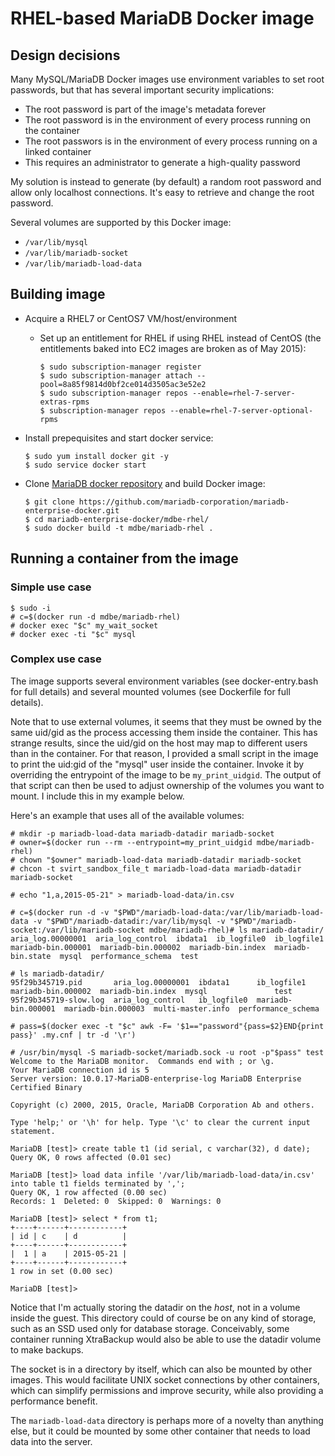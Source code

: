# RHEL-based MariaDB Docker image

## Design decisions

Many MySQL/MariaDB Docker images use environment variables to set root passwords, but that has several important security implications:
* The root password is part of the image's metadata forever
* The root password is in the environment of every process running on the container
* The root passwors is in the environment of every process running on a linked container
* This requires an administrator to generate a high-quality password

My solution is instead to generate (by default) a random root password and allow only localhost connections. It's easy to retrieve and change the root password. 

Several volumes are supported by this Docker image:
* `/var/lib/mysql`
* `/var/lib/mariadb-socket`
* `/var/lib/mariadb-load-data`


## Building image

* Acquire a RHEL7 or CentOS7 VM/host/environment
    * Set up an entitlement for RHEL if using RHEL instead of CentOS (the entitlements baked into EC2 images are broken as of May 2015):

        ```
        $ sudo subscription-manager register
        $ sudo subscription-manager attach --pool=8a85f9814d0bf2ce014d3505ac3e52e2
        $ sudo subscription-manager repos --enable=rhel-7-server-extras-rpms
        $ subscription-manager repos --enable=rhel-7-server-optional-rpms
        ```

* Install prepequisites and start docker service:

    ```
    $ sudo yum install docker git -y
    $ sudo service docker start
    ```

* Clone [MariaDB docker repository](https://github.com/mariadb-corporation/mariadb-enterprise-docker) and build Docker image:

    ```
    $ git clone https://github.com/mariadb-corporation/mariadb-enterprise-docker.git
    $ cd mariadb-enterprise-docker/mdbe-rhel/
    $ sudo docker build -t mdbe/mariadb-rhel .
    ```

## Running a container from the image

### Simple use case

```
$ sudo -i
# c=$(docker run -d mdbe/mariadb-rhel)
# docker exec "$c" my_wait_socket
# docker exec -ti "$c" mysql
```

### Complex use case

The image supports several environment variables (see docker-entry.bash for full details) and several mounted volumes (see Dockerfile for full details).

Note that to use external volumes, it seems that they must be owned by the same uid/gid as the process accessing them inside the container. This has strange results, since the uid/gid on the host may map to different users than in the container. For that reason, I provided a small script in the image to print the uid:gid of the "mysql" user inside the container. Invoke it by overriding the entrypoint of the image to be `my_print_uidgid`. The output of that script can then be used to adjust ownership of the volumes you want to mount. I include this in my example below.

Here's an example that uses all of the available volumes:
```
# mkdir -p mariadb-load-data mariadb-datadir mariadb-socket
# owner=$(docker run --rm --entrypoint=my_print_uidgid mdbe/mariadb-rhel)
# chown "$owner" mariadb-load-data mariadb-datadir mariadb-socket
# chcon -t svirt_sandbox_file_t mariadb-load-data mariadb-datadir mariadb-socket

# echo "1,a,2015-05-21" > mariadb-load-data/in.csv

# c=$(docker run -d -v "$PWD"/mariadb-load-data:/var/lib/mariadb-load-data -v "$PWD"/mariadb-datadir:/var/lib/mysql -v "$PWD"/mariadb-socket:/var/lib/mariadb-socket mdbe/mariadb-rhel)# ls mariadb-datadir/
aria_log.00000001  aria_log_control  ibdata1  ib_logfile0  ib_logfile1  mariadb-bin.000001  mariadb-bin.000002  mariadb-bin.index  mariadb-bin.state  mysql  performance_schema  test

# ls mariadb-datadir/
95f29b345719.pid       aria_log.00000001  ibdata1      ib_logfile1         mariadb-bin.000002  mariadb-bin.index  mysql               test
95f29b345719-slow.log  aria_log_control   ib_logfile0  mariadb-bin.000001  mariadb-bin.000003  multi-master.info  performance_schema

# pass=$(docker exec -t "$c" awk -F= '$1=="password"{pass=$2}END{print pass}' .my.cnf | tr -d '\r')

# /usr/bin/mysql -S mariadb-socket/mariadb.sock -u root -p"$pass" test
Welcome to the MariaDB monitor.  Commands end with ; or \g.
Your MariaDB connection id is 5
Server version: 10.0.17-MariaDB-enterprise-log MariaDB Enterprise Certified Binary

Copyright (c) 2000, 2015, Oracle, MariaDB Corporation Ab and others.

Type 'help;' or '\h' for help. Type '\c' to clear the current input statement.

MariaDB [test]> create table t1 (id serial, c varchar(32), d date);
Query OK, 0 rows affected (0.01 sec)

MariaDB [test]> load data infile '/var/lib/mariadb-load-data/in.csv' into table t1 fields terminated by ',';
Query OK, 1 row affected (0.00 sec)
Records: 1  Deleted: 0  Skipped: 0  Warnings: 0

MariaDB [test]> select * from t1;
+----+------+------------+
| id | c    | d          |
+----+------+------------+
|  1 | a    | 2015-05-21 |
+----+------+------------+
1 row in set (0.00 sec)

MariaDB [test]>
```

Notice that I'm actually storing the datadir on the *host*, not in a volume inside the guest. This directory could of course be on any kind of storage, such as an SSD used only for database storage. Conceivably, some container running XtraBackup would also be able to use the datadir volume to make backups.

The socket is in a directory by itself, which can also be mounted by other images. This would facilitate UNIX socket connections by other containers, which can simplify permissions and improve security, while also providing a performance benefit.

The `mariadb-load-data` directory is perhaps more of a novelty than anything else, but it could be mounted by some other container that needs to load data into the server.
